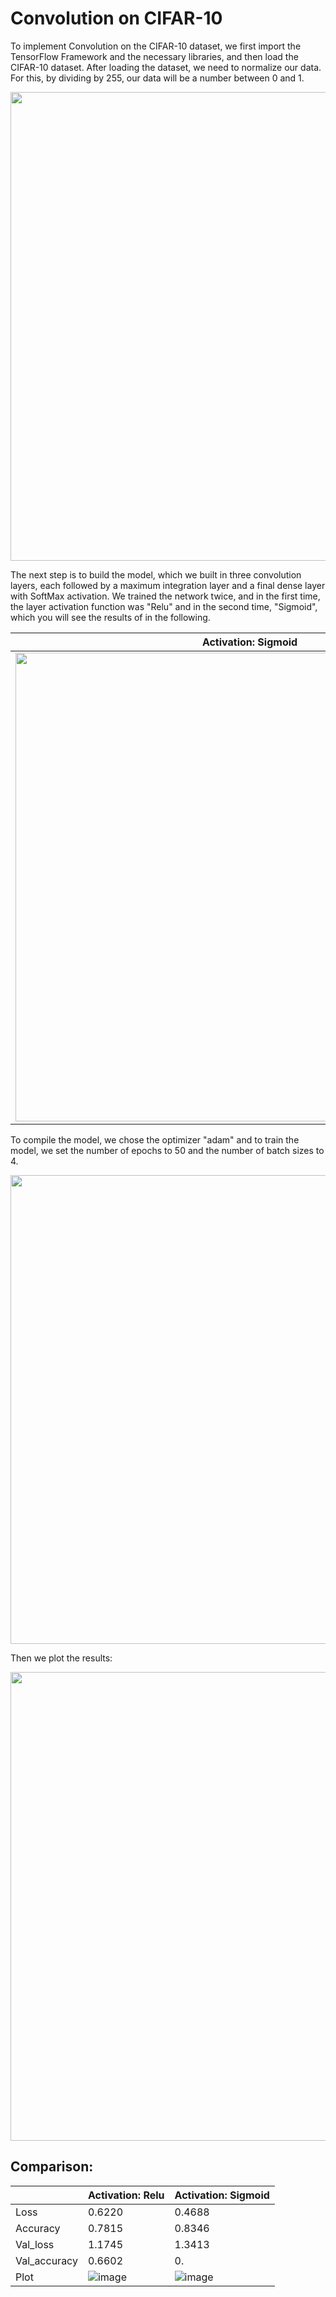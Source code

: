 # Convolution on CIFAR-10


To implement Convolution on the CIFAR-10 dataset, we first import the TensorFlow Framework and the necessary libraries, and then load the CIFAR-10 dataset.
After loading the dataset, we need to normalize our data. For this, by dividing by 255, our data will be a number between 0 and 1.

<img width="750" src="https://github.com/Armin-Abdollahi/Convolution-Neural-Network/assets/103449830/c9054734-3e93-4e3f-bcf0-6a3fcd568c9e">



The next step is to build the model, which we built in three convolution layers, each followed by a maximum integration layer and a final dense layer with SoftMax activation.
We trained the network twice, and in the first time, the layer activation function was "Relu" and in the second time, "Sigmoid", which you will see the results of in the following.

| Activation: Sigmoid | Activation: Relu |
| --- | --- |
|<img width="750" src="https://github.com/Armin-Abdollahi/Convolution-Neural-Network/assets/103449830/3a7544ca-5068-4c78-b8e9-240040e52115">|<img width="750" src="https://github.com/Armin-Abdollahi/Convolution-Neural-Network/assets/103449830/d812fbd9-a5ec-4387-9c7a-bb8477d1a7de">|
 


To compile the model, we chose the optimizer "adam" and to train the model, we set the number of epochs to 50 and the number of batch sizes to 4.

<img width="750" src="https://github.com/Armin-Abdollahi/Convolution-Neural-Network/assets/103449830/7a1eea17-2d2c-4183-9ffc-52dd296aef13">



Then we plot the results:

<img width="750" src="https://github.com/Armin-Abdollahi/Convolution-Neural-Network/assets/103449830/039ec0b3-cc39-4efb-9772-59e5a5611c28">



## Comparison:

|  | Activation: Relu | Activation: Sigmoid |
| --- | --- | --- |
| Loss | 0.6220 | 0.4688 |
| Accuracy | 0.7815 | 0.8346 |
| Val_loss | 1.1745 | 1.3413 |
| Val_accuracy | 0.6602 | 0. |
| Plot |![image](https://github.com/Armin-Abdollahi/Convolution-Neural-Network/assets/103449830/cd9ef6e2-bccf-4e25-9a42-e0fc063476db)|![image](https://github.com/Armin-Abdollahi/Convolution-Neural-Network/assets/103449830/76922907-acde-4d65-89fb-65f6b8345623)|
